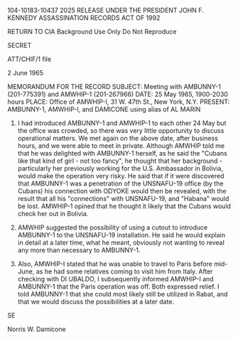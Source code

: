 104-10183-10437 2025 RELEASE UNDER THE PRESIDENT JOHN F. KENNEDY ASSASSINATION RECORDS ACT OF 1992

RETURN TO CIA
Background Use Only
Do Not Reproduce

SECRET

ATT/CHIF/1
file

2 June 1965

MEMORANDUM FOR THE RECORD
SUBJECT: Meeting with AMBUNNY-1 (201-775391) and
AMWHIP-1 (201-267966)
DATE: 25 May 1965, 1900-2030 hours
PLACE: Office of AMWHIP-I, 31 W. 47th St., New York, N.Y.
PRESENT: AMBUNNY-1, AMWHIP-I, and DAMICONE using alias of
AL MARIN

1. I had introduced AMBUNNY-1 and AMWHIP-1 to each other
24 May but the office was crowded, so there was very little
opportunity to discuss operational matters. We met again
on the above date, after business hours, and we were able
to meet in private. Although AMWHIP told me that he was
delighted with AMBUNNY-1 herself, as he said the "Cubans
like that kind of girl - not too fancy", he thought that
her background - particularly her previously working for the
U.S. Ambassador in Bolivia, would make the operation very
risky. He said that if it were discovered that AMBUNNY-1 was
a penetration of the UNSNAFU-19 office (by the Cubans) his
connection with ODYOKE would then be revealed, with the result
that all his "connections" with UNSNAFU-19, and "Habana" would
be lost. AMWHIP-1 opined that he thought it likely that the
Cubans would check her out in Bolivia.

2. AMWHIP suggested the possibility of using a cutout
to introduce AMBUNNY-1 to the UNSNAFU-19 installation. He
said he would explain in detail at a later time, what he
meant, obviously not wanting to reveal any more than necessary
to AMBUNNY-1.

3. Also, AMWHIP-I stated that he was unable to travel
to Paris before mid-June, as he had some relatives coming
to visit him from Italy. After checking with DI UBALDO,
I subsequently informed AMWHIP-I and AMBUNNY-1 that the
Paris operation was off. Both expressed relief. I told
AMBUNNY-1 that she could most likely still be utilized in
Rabat, and that we would discuss the possibilities at a
later date.

SE

Norris W. Damicone

